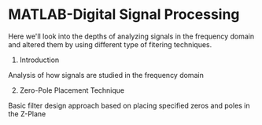 # MATLAB-Digital Signal Processing

Here we'll look into the depths of analyzing signals in the frequency domain and altered them by using different type of fitering techniques.

1. Introduction

Analysis of how signals are studied in the frequency domain

2. Zero-Pole Placement Technique

Basic filter design approach based on placing specified zeros and poles in the Z-Plane
